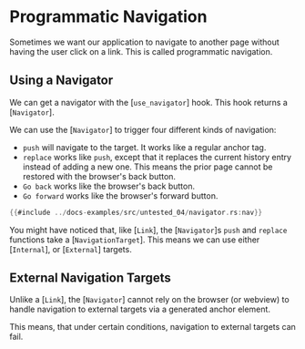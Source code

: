 # Programmatic Navigation

Sometimes we want our application to navigate to another page without having the
user click on a link. This is called programmatic navigation.

## Using a Navigator

We can get a navigator with the [`use_navigator`] hook. This hook returns a [`Navigator`].

We can use the [`Navigator`] to trigger four different kinds of navigation:

- `push` will navigate to the target. It works like a regular anchor tag.
- `replace` works like `push`, except that it replaces the current history entry
  instead of adding a new one. This means the prior page cannot be restored with the browser's back button.
- `Go back` works like the browser's back button.
- `Go forward` works like the browser's forward button.

```rust
{{#include ../docs-examples/src/untested_04/navigator.rs:nav}}
```

You might have noticed that, like [`Link`], the [`Navigator`]s `push` and
`replace` functions take a [`NavigationTarget`]. This means we can use either
[`Internal`], or [`External`] targets.

## External Navigation Targets

Unlike a [`Link`], the [`Navigator`] cannot rely on the browser (or webview) to
handle navigation to external targets via a generated anchor element.

This means, that under certain conditions, navigation to external targets can
fail.
